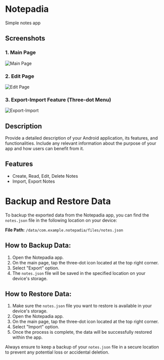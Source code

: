 # Notepadia

Simple notes app

## Screenshots

### 1. Main Page
![Main Page](https://i.ibb.co/Jnpgw7S/Screenshot-20230725-063218892.jpg)

### 2. Edit Page
![Edit Page](https://i.ibb.co/bbt8vns/Screenshot-20230725-063227075.jpg)

### 3. Export-Import Feature (Three-dot Menu)
![Export-Import](https://i.ibb.co/g6NVnwP/Screenshot-20230725-063231905.jpg)

## Description

Provide a detailed description of your Android application, its features, and functionalities. Include any relevant information about the purpose of your app and how users can benefit from it.

## Features

- Create, Read, Edit, Delete Notes
- Import, Export Notes

# Backup and Restore Data

To backup the exported data from the Notepadia app, you can find the `notes.json` file in the following location on your device:

**File Path:** `/data/com.example.notepadia/files/notes.json`

## How to Backup Data:

1. Open the Notepadia app.
2. On the main page, tap the three-dot icon located at the top right corner.
3. Select "Export" option.
4. The `notes.json` file will be saved in the specified location on your device's storage.

## How to Restore Data:

1. Make sure the `notes.json` file you want to restore is available in your device's storage.
2. Open the Notepadia app.
3. On the main page, tap the three-dot icon located at the top right corner.
4. Select "Import" option.
5. Once the process is complete, the data will be successfully restored within the app.

Always ensure to keep a backup of your `notes.json` file in a secure location to prevent any potential loss or accidental deletion.

